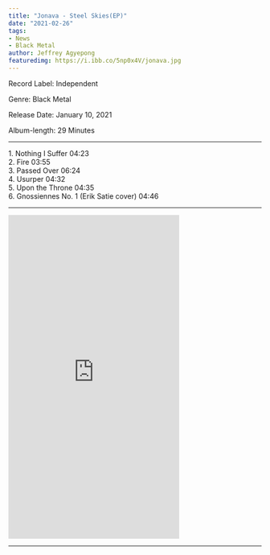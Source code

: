 ```yaml
---
title: "Jonava - Steel Skies(EP)"
date: "2021-02-26"
tags:
- News
- Black Metal
author: Jeffrey Agyepong
featuredimg: https://i.ibb.co/5np0x4V/jonava.jpg
---
```


Record Label: Independent

Genre: Black Metal

Release Date: January 10, 2021

Album-length: 29 Minutes

<hr>
1. Nothing I Suffer 04:23 <br>
2. Fire 03:55  <br>
3. Passed Over 06:24  <br>
4. Usurper 04:32  <br>
5. Upon the Throne 04:35  <br>
6. Gnossiennes No. 1 (Erik Satie cover) 04:46
<hr>

<iframe style="border: 0; width: 340px; height: 644px;" src="https://bandcamp.com/EmbeddedPlayer/album=3053886711/size=large/bgcol=ffffff/linkcol=0687f5/transparent=true/" seamless><a href="https://jonava.bandcamp.com/album/steel-skies">Steel Skies by Jonava</a></iframe>
<hr>